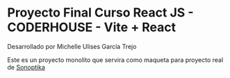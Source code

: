 # Proyecto Final Curso React JS - CODERHOUSE - Vite + React

Desarrollado por Michelle Ulises García Trejo

Este es un proyecto monolito que servira como maqueta para proyecto real de [Sonoptika](https://sonoptika.com)

